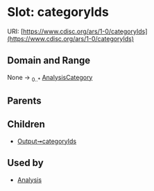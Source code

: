 
# Slot: categoryIds




URI: [https://www.cdisc.org/ars/1-0/categoryIds](https://www.cdisc.org/ars/1-0/categoryIds)


## Domain and Range

None &#8594;  <sub>0..\*</sub> [AnalysisCategory](AnalysisCategory.md)

## Parents


## Children

 *  [Output➞categoryIds](Output_categoryIds.md)

## Used by

 * [Analysis](Analysis.md)
